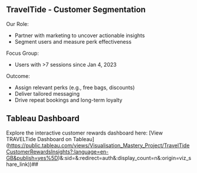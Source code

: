 ## TravelTide - Customer Segmentation

Our Role:
* Partner with marketing to uncover actionable insights
* Segment users and measure perk effectiveness

Focus Group:
* Users with >7 sessions since Jan 4, 2023

Outcome:

* Assign relevant perks (e.g., free bags, discounts)
* Deliver tailored messaging
* Drive repeat bookings and long-term loyalty


## Tableau Dashboard
Explore the interactive customer rewards dashboard here:
[View TRAVELTide Dashboard on Tableau] (https://public.tableau.com/views/Visualisation_Mastery_Project/TravelTideCustomerRewardsInsights?:language=en-GB&publish=yes%5D)&:sid=&:redirect=auth&:display_count=n&:origin=viz_share_link))##
